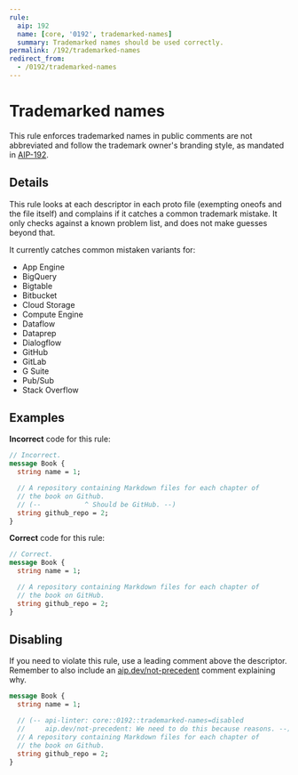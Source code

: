 ```yaml
---
rule:
  aip: 192
  name: [core, '0192', trademarked-names]
  summary: Trademarked names should be used correctly.
permalink: /192/trademarked-names
redirect_from:
  - /0192/trademarked-names
---
```


# Trademarked names

This rule enforces trademarked names in public comments are not abbreviated and
follow the trademark owner's branding style, as mandated in [AIP-192][].

## Details

This rule looks at each descriptor in each proto file (exempting oneofs and the
file itself) and complains if it catches a common trademark mistake. It only
checks against a known problem list, and does not make guesses beyond that.

It currently catches common mistaken variants for:

- App Engine
- BigQuery
- Bigtable
- Bitbucket
- Cloud Storage
- Compute Engine
- Dataflow
- Dataprep
- Dialogflow
- GitHub
- GitLab
- G Suite
- Pub/Sub
- Stack Overflow

## Examples

**Incorrect** code for this rule:

```proto
// Incorrect.
message Book {
  string name = 1;

  // A repository containing Markdown files for each chapter of
  // the book on Github.
  // (--           ^ Should be GitHub. --)
  string github_repo = 2;
}
```

**Correct** code for this rule:

```proto
// Correct.
message Book {
  string name = 1;

  // A repository containing Markdown files for each chapter of
  // the book on GitHub.
  string github_repo = 2;
}
```

## Disabling

If you need to violate this rule, use a leading comment above the descriptor.
Remember to also include an [aip.dev/not-precedent][] comment explaining why.

```proto
message Book {
  string name = 1;

  // (-- api-linter: core::0192::trademarked-names=disabled
  //     aip.dev/not-precedent: We need to do this because reasons. --)
  // A repository containing Markdown files for each chapter of
  // the book on Github.
  string github_repo = 2;
}
```

[aip-192]: https://aip.dev/192
[aip.dev/not-precedent]: https://aip.dev/not-precedent
